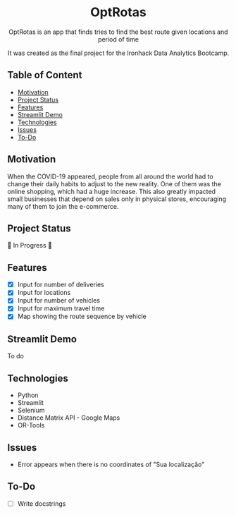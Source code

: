 <h1 align="center">OptRotas</h1>

<p align="center">  
OptRotas is an app that finds tries to find the best route given locations and period of time
</p>
<p align="center">  
It was created as the final project for the Ironhack Data Analytics Bootcamp.
</p>

## Table of Content
- [Motivation](#motivation)
- [Project Status](#project-status)
- [Features](#features)
- [Streamlit Demo](#streamlit-demo)
- [Technologies](#technologies)
- [Issues](#issues)
- [To-Do](#to-do)

## Motivation
When the COVID-19 appeared, people from all around the world had to change their daily habits to adjust to the new reality. One of them was the online shopping, which had a huge increase. This also greatly impacted small businesses that depend on sales only in physical stores, encouraging many of them to join the e-commerce.

## Project Status
:construction: In Progress :construction:

## Features
- [x] Input for number of deliveries
- [x] Input for locations
- [x] Input for number of vehicles
- [x] Input for maximum travel time
- [x] Map showing the route sequence by vehicle

## Streamlit Demo
To do

## Technologies
- Python
- Streamlit
- Selenium
- Distance Matrix API - Google Maps
- OR-Tools

## Issues
- Error appears when there is no coordinates of "Sua localização"

## To-Do
- [ ] Write docstrings

